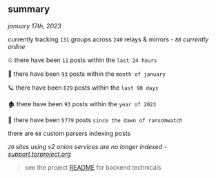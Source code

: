 
## summary
_january 17th, 2023_

currently tracking `131` groups across `240` relays & mirrors - _`88` currently online_

⏲ there have been `11` posts within the `last 24 hours`

🦈 there have been `93` posts within the `month of january`

🪐 there have been `829` posts within the `last 90 days`

🏚 there have been `93` posts within the `year of 2023`

🦕 there have been `5779` posts `since the dawn of ransomwatch`

there are `68` custom parsers indexing posts

_`20` sites using v2 onion services are no longer indexed - [support.torproject.org](https://support.torproject.org/onionservices/v2-deprecation/)_

> see the project [README](https://github.com/joshhighet/ransomwatch#ransomwatch--) for backend technicals

